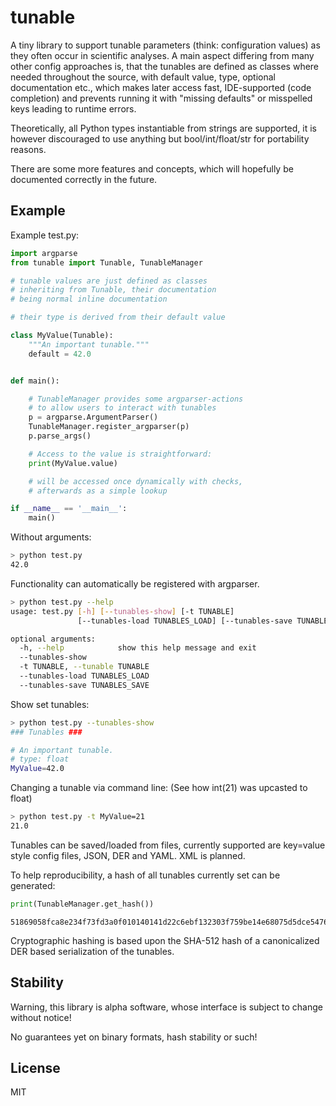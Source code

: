 # tunable

A tiny library to support tunable parameters (think: configuration values) as they often occur in scientific analyses.
A main aspect differing from many other config approaches is, that the tunables are defined as classes where needed
throughout the source, with default value, type, optional documentation etc., which makes later access fast,
IDE-supported (code completion)
and prevents running it with "missing defaults" or misspelled keys leading to runtime errors.

Theoretically, all Python types instantiable from strings are supported, it is however discouraged to use anything but
bool/int/float/str for portability reasons.

There are some more features and concepts, which will hopefully be documented correctly in the future.

## Example

Example test.py:

```python
import argparse
from tunable import Tunable, TunableManager

# tunable values are just defined as classes
# inheriting from Tunable, their documentation
# being normal inline documentation

# their type is derived from their default value

class MyValue(Tunable):
    """An important tunable."""
    default = 42.0


def main():

    # TunableManager provides some argparser-actions
    # to allow users to interact with tunables
    p = argparse.ArgumentParser()
    TunableManager.register_argparser(p)
    p.parse_args()

    # Access to the value is straightforward:
    print(MyValue.value)

    # will be accessed once dynamically with checks,
    # afterwards as a simple lookup

if __name__ == '__main__':
    main()

```

Without arguments:
```bash
> python test.py
42.0
```

Functionality can automatically be registered with argparser.
```bash
> python test.py --help
usage: test.py [-h] [--tunables-show] [-t TUNABLE]
               [--tunables-load TUNABLES_LOAD] [--tunables-save TUNABLES_SAVE]

optional arguments:
  -h, --help            show this help message and exit
  --tunables-show
  -t TUNABLE, --tunable TUNABLE
  --tunables-load TUNABLES_LOAD
  --tunables-save TUNABLES_SAVE
```
Show set tunables:
```bash
> python test.py --tunables-show
### Tunables ###

# An important tunable.
# type: float
MyValue=42.0

```

Changing a tunable via command line:
(See how int(21) was upcasted to float)
```bash
> python test.py -t MyValue=21
21.0
```

Tunables can be saved/loaded from files, currently supported are key=value style config files, JSON, DER and YAML.
XML is planned.

To help reproducibility, a hash of all tunables currently set can be generated:
```python
print(TunableManager.get_hash())
```
```
51869058fca8e234f73fd3a0f010140141d22c6ebf132303f759be14e68075d5dce5476e96c7660b1d43e7bc2ac3b78515ca0738ec0fd54f2774a49ace549495
```
Cryptographic hashing is based upon the SHA-512 hash of a canonicalized DER based serialization of the tunables.

## Stability
Warning, this library is alpha software, whose interface is subject to change without notice!

No guarantees yet on binary formats, hash stability or such!

## License

MIT